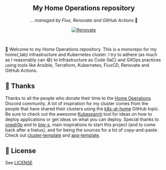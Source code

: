<div align="center">

## My Home Operations repository

_... managed by Flux, Renovate and GitHub Actions_ :robot:

[![Renovate](https://img.shields.io/badge/powered_by-Renovate-blue?style=for-the-badge&logo=renovate)](https://www.mend.io/renovate/)

</div>
<br>

👋 Welcome to my Home Operations repository. This is a monorepo for my home{,lab} infrastructure and Kubernetes cluster. I try to adhere (as much as I reasonably can 😅) to Infrastructure as Code (IaC) and GitOps practices using tools like Ansible, Terraform, Kubernetes, FluxCD, Renovate and GitHub Actions.


## 🤝 Thanks

Thanks to all the people who donate their time to the [Home Operations](https://discord.gg/home-operations) Discord community.
A lot of inspiration for my cluster comes from the people that have shared their clusters using the [k8s-at-home](https://github.com/topics/k8s-at-home) GitHub topic. Be sure to check out the awesome [Kubesearch](http://kubesearch.dev) tool for ideas on how to deploy applications or get ideas on what you can deploy.
Special thanks to [onedr0p](https://github.com/onedr0p) and to [bjw-s](https://github.com/bjw-s), main inspirations to start this project (and to come back after a hiatus), and for being the sources for a lot of copy-and-paste. Check out [cluster-template](https://github.com/onedr0p/cluster-template) and [app-template](https://github.com/bjw-s/helm-charts/tree/main/charts/other/app-template).


## 🔏 License

See [LICENSE](https://github.com/GiorgioAresu/home-ops/blob/main/LICENSE)
